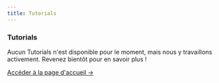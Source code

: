 ```yaml
---
title: Tutorials
---
```


<div class="card">
  <h3>Tutorials</h3>
  <p>Aucun Tutorials n'est disponible pour le moment, mais nous y travaillons activement. Revenez bientôt pour en savoir plus !</p>
  <a href="../" class="card-link">Accéder à la page d'accueil &rarr;</a>
</div>

